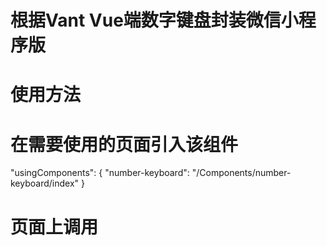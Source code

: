 # 根据Vant Vue端数字键盘封装微信小程序版
# 使用方法
# 在需要使用的页面引入该组件
"usingComponents": {
    "number-keyboard": "/Components/number-keyboard/index"
 }
# 页面上调用
<number-keyboard show="{{ showNumberKeyboard }}" value="{{ value }}" bind:confirm="onConfirm" />
